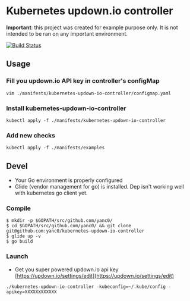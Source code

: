 # Kubernetes updown.io controller

**Important**: this project was created for example purpose only. It is not intended to
be ran on any important environment.

[![Build Status](https://travis-ci.org/yanc0/kubernetes-updown-io-controller.svg?branch=master)](https://travis-ci.org/yanc0/kubernetes-updown-io-controller)

## Usage

### Fill you updown.io API key in controller's configMap

`vim ./manifests/kubernetes-updown-io-controller/configmap.yaml`

### Install kubernetes-updown-io-controller

`kubectl apply -f ./manifests/kubernetes-updown-io-controller`

### Add new checks

`kubectl apply -f ./manifests/examples`

## Devel

* Your Go environment is properly configured
* Glide (vendor management for go) is installed. Dep isn't working well with kubernetes go client yet.

### Compile

```
$ mkdir -p $GOPATH/src/github.com/yanc0/
$ cd $GOPATH/src/github.com/yanc0/ && git clone git@github.com:yanc0/kubernetes-updown-io-controller
$ glide up -v
$ go build
```

### Launch

* Get you super powered updown.io api key [https://updown.io/settings/edit](https://updown.io/settings/edit)

`./kubernetes-updown-io-controller -kubeconfig=~/.kube/config -apikey=XXXXXXXXXXXX`